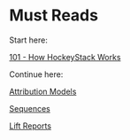 # Must Reads

Start here:

[101 - How HockeyStack Works](https://docs.hockeystack.com/hockeystack-academy/101-how-hockeystack-works)

Continue here:

[Attribution Models](https://docs.hockeystack.com/data-visualization/attribution-models)

[Sequences](https://docs.hockeystack.com/data-visualization/sequences)

[Lift Reports](https://docs.hockeystack.com/data-visualization/lift-reports)